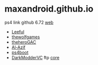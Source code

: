 # maxandroid.github.io
ps4 link github 6.72 [web](https://maxandroid.github.io/linux/)
* [Leeful](https://github.com/Leeful)
* [thewolfgames](https://github.com/thewolfgames)
* [theheroGAC](https://github.com/theheroGAC/ps4jb)
* [Al-Azif](https://github.com/Al-Azif)
* [ps4boot](https://github.com/ps4boot)
* [DarkModderVC](https://github.com/DarkModderVC/PS4JB) ftp [core](http://ps4gentoo.unaux.com/)
